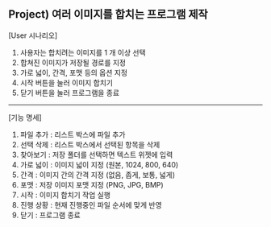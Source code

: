 Project) 여러 이미지를 합치는 프로그램 제작
---
[User 시나리오]
1. 사용자는 합치려는 이미지를 1 개 이상 선택
2. 합쳐진 이미지가 저장될 경로를 지정
3. 가로 넓이, 간격, 포맷 등의 옵션 지정
4. 시작 버튼을 눌러 이미지 합치기
5. 닫기 버튼을 눌러 프로그램을 종료
---
[기능 명세]
1. 파일 추가 : 리스트 박스에 파일 추가
2. 선택 삭제 : 리스트 박스에서 선택된 항목을 삭제
3. 찾아보기 : 저장 폴더를 선택하면 텍스트 위젯에 입력
4. 가로 넓이 : 이미지 넓이 지정 (원본, 1024, 800, 640)
5. 간격 : 이미지 간의 간격 지정 (없음, 좁게, 보통, 넓게)
6. 포맷 : 저장 이미지 포맷 지정 (PNG, JPG, BMP)
7. 시작 : 이미지 합치기 작업 실행
8. 진행 상황 : 현재 진행중인 파일 순서에 맞게 반영
9. 닫기 : 프로그램 종료